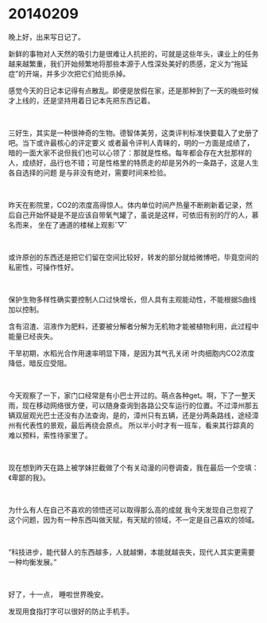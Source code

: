 # 20140209

晚上好，出来写日记了。

新鲜的事物对人天然的吸引力是很难让人抗拒的，可就是这些年头，课业上的任务越来越繁重，我们开始频繁地将那些本源于人性深处美好的质感，定义为“拖延症”的开端，并多少次把它们给扼杀掉。

感觉今天的日记本记得有点散乱。即便是放假在家，还是那种到了一天的晚些时候才上线的，还是坚持用着日记本先把东西记着。

<br/>

三好生，其实是一种很神奇的生物。德智体美劳，这类评判标准快要载入了史册了吧。当下或许最核心的评定要义 或者最令评判人青睐的，明的一方面是成绩了，暗的一面大家不说但我们也可以心领了：那就是性格。每年都会存在大批那样的人，成绩好，品行也不错；可是性格里的特质走的却是另外的一条路子，这是人生各自选择的问题 是与非没有绝对，需要时间来检验。

<br/>

昨天在影院里，CO2的浓度高得惊人。体内单位时间产热量不断刷新着记录，然后自己开始怀疑是不是应该自带氧气罐了，虽说是这样，可依旧有别的厅的人，慕名而来， 坐在了通道的楼梯上观影ˇ▽ˇ

<br/>

或许原创的东西还是把它们留在空间比较好，转发的部分就给微博吧，毕竟空间的私密性，可操作性好。

<br/>

保护生物多样性确实要控制人口过快增长，但人具有主观能动性，不能根据S曲线加以控制。

含有沼渣、沼液作为肥料，还要被分解者分解为无机物才能被植物利用，此过程中能量已经丧失。

干旱初期，水稻光合作用速率明显下降，是因为其气孔关闭 叶肉细胞内CO2浓度降低，暗反应受阻。

<br/>

今天观察了一下，家门口经常是有小巴士开过的。萌点各种get。啊，下了一整天雨，现在移动网络很方便，可以随身查询到各路公交车运行的位置。不过漳州那五辆双层观光巴士还没有办法查询，是的，漳州只有五辆，还是分两条路线，途经漳州有代表性的景观，最后再绕会原点。 所以半小时才有一班车，看来其行踪真的难以预料，索性待家里了。

<br/>

现在想到昨天在路上被学妹拦截做了个有关动漫的问卷调查，我在最后一个空填：《卑鄙的我》。

<br/>

为什么有人在自己不喜欢的领悟还可以取得那么高的成就 我今天发现自己忽视了这个问题，因为有一种东西叫做天赋，有天赋的领域，不一定是自己喜欢的领域。

<br/>

“科技进步，能代替人的东西越多，人就越懒，本能就越丧失，现代人其实更需要一种均衡发展。”

<br/>

好了，十一点， 睡啦世界晚安。

发现用食指打字可以很好的防止手机手。